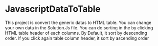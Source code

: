 # JavascriptDataToTable

This project is convert the generic datas to HTML table. You can change your own data in the Solution.Js file.
You can do sorting in the by clicking HTML table header of each columns.
By Default, it sort by descending order.
If you click again table column header, it sort by ascending order
